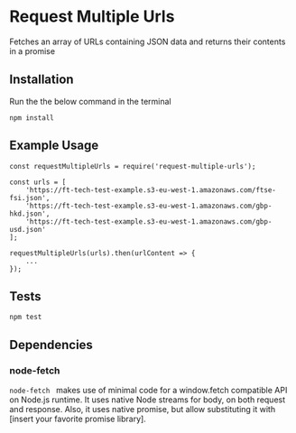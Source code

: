 Request Multiple Urls
=========

Fetches an array of URLs containing JSON data and returns their contents in a promise

## Installation
Run the the below command in the terminal
```
npm install

```

## Example Usage

    const requestMultipleUrls = require('request-multiple-urls');

    const urls = [
        'https://ft-tech-test-example.s3-eu-west-1.amazonaws.com/ftse-fsi.json',
        'https://ft-tech-test-example.s3-eu-west-1.amazonaws.com/gbp-hkd.json',
        'https://ft-tech-test-example.s3-eu-west-1.amazonaws.com/gbp-usd.json'
    ];

    requestMultipleUrls(urls).then(urlContent => {
        ...
    });

## Tests

  `npm test`


## Dependencies

### node-fetch

```node-fetch ``` makes use of minimal code for a window.fetch compatible API on Node.js runtime. It uses native Node streams for body, on both request and response. Also, it uses native promise, but allow substituting it with [insert your favorite promise library].
